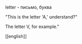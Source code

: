 letter - письмо, буква


"This is the letter 'A,' understand?"

The letter V, for example."

[[english]]